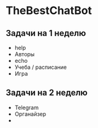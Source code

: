 # TheBestChatBot
## Задачи на 1 неделю
* help
* Авторы
* echo
* Учеба / расписание
* Игра
## Задачи на 2 неделю
* Telegram
* Органайзер
*
